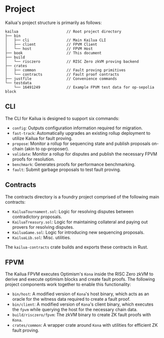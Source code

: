 # Project

Kailua's project structure is primarily as follows:

```
kailua                      // Root project directory
├── bin                     
│   ├── cli                 // Main Kailua CLI
│   ├── client              // FPVM Client
│   └── host                // FPVM Host
├── book                    // This document
├── build                   
│   └── risczero            // RISC Zero zkVM proving backend
├── crates                  
│   ├── common              // Fault proving primitives
│   └── contracts           // Fault proof contracts
├── justfile                // Convenience commands
└── testdata
    └── 16491249            // Example FPVM test data for op-sepolia block
```

## CLI

The CLI for Kailua is designed to support six commands:
* `config`: Outputs configuration information required for migration.
* `fast-track`: Automatically upgrades an existing rollup deployment to utilize Kailua for fault proving.
* `propose`: Monitor a rollup for sequencing state and publish proposals on-chain (akin to op-proposer).
* `validate`: Monitor a rollup for disputes and publish the necessary FPVM proofs for resolution.
* `benchmark`: Generates proofs for performance benchmarking.
* `fault`: Submit garbage proposals to test fault proving.

## Contracts

The contracts directory is a foundry project comprised of the following main contracts:
* `KailuaTournament.sol`: Logic for resolving disputes between contradictory proposals.
* `KailuaTreasury.sol`: Logic for maintaining collateral and paying out provers for resolving disputes.
* `KailuaGame.sol`: Logic for introducing new sequencing proposals.
* `KailuaLib.sol`: Misc. utilities.

The `kailua-contracts` crate builds and exports these contracts in Rust.

## FPVM

The Kailua FPVM executes Optimism's `Kona` inside the RISC Zero zkVM to derive and execute optimism blocks and create fault proofs.
The following project components work together to enable this functionality:
* `bin/host`: A modified version of `Kona`'s host binary, which acts as an oracle for the witness data required to create a fault proof.
* `bin/client`: A modified version of `Kona`'s client binary, which executes the `fpvm` while querying the host for the necessary chain data.
* `build/risczero/fpvm`: The zkVM binary to create ZK fault proofs with `Kona`.
* `crates/common`: A wrapper crate around `Kona` with utilities for efficient ZK fault proving.
